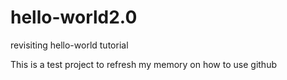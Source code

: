 # hello-world2.0
revisiting hello-world tutorial

This is a test project to refresh my memory on how to use github
